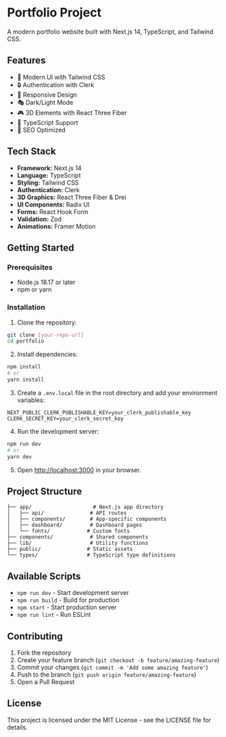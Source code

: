 # Portfolio Project

A modern portfolio website built with Next.js 14, TypeScript, and Tailwind CSS.

## Features

- 🎨 Modern UI with Tailwind CSS
- 🔒 Authentication with Clerk
- 📱 Responsive Design
- 🎭 Dark/Light Mode
- 🎮 3D Elements with React Three Fiber
- 📝 TypeScript Support
- 🎯 SEO Optimized

## Tech Stack

- **Framework:** Next.js 14
- **Language:** TypeScript
- **Styling:** Tailwind CSS
- **Authentication:** Clerk
- **3D Graphics:** React Three Fiber & Drei
- **UI Components:** Radix UI
- **Forms:** React Hook Form
- **Validation:** Zod
- **Animations:** Framer Motion

## Getting Started

### Prerequisites

- Node.js 18.17 or later
- npm or yarn

### Installation

1. Clone the repository:
```bash
git clone [your-repo-url]
cd portfolio
```

2. Install dependencies:
```bash
npm install
# or
yarn install
```

3. Create a `.env.local` file in the root directory and add your environment variables:
```env
NEXT_PUBLIC_CLERK_PUBLISHABLE_KEY=your_clerk_publishable_key
CLERK_SECRET_KEY=your_clerk_secret_key
```

4. Run the development server:
```bash
npm run dev
# or
yarn dev
```

5. Open [http://localhost:3000](http://localhost:3000) in your browser.

## Project Structure

```
├── app/                    # Next.js app directory
│   ├── api/               # API routes
│   ├── components/        # App-specific components
│   ├── dashboard/         # Dashboard pages
│   └── fonts/            # Custom fonts
├── components/            # Shared components
├── lib/                   # Utility functions
├── public/               # Static assets
└── types/                # TypeScript type definitions
```

## Available Scripts

- `npm run dev` - Start development server
- `npm run build` - Build for production
- `npm start` - Start production server
- `npm run lint` - Run ESLint

## Contributing

1. Fork the repository
2. Create your feature branch (`git checkout -b feature/amazing-feature`)
3. Commit your changes (`git commit -m 'Add some amazing feature'`)
4. Push to the branch (`git push origin feature/amazing-feature`)
5. Open a Pull Request

## License

This project is licensed under the MIT License - see the LICENSE file for details. 